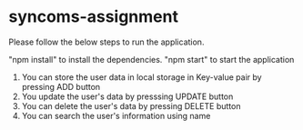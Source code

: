# syncoms-assignment

Please follow the below steps to run the application.

"npm install" to install the dependencies.
"npm start" to start the application

1. You can store the user data in local storage in Key-value pair by pressing ADD button
2. You update the user's data by presssing UPDATE button
3. You can delete the user's data by pressing DELETE button
4. You can search the user's information using name
